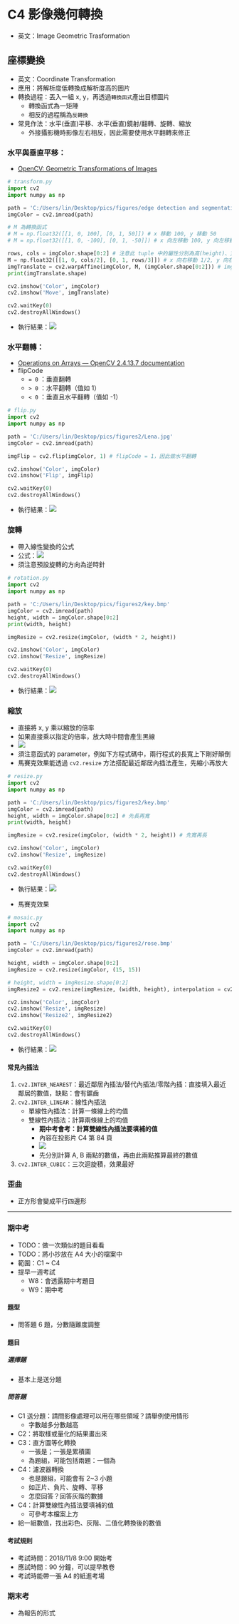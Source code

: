 # C4 影像幾何轉換
* 英文：Image Geometric Trasformation
## 座標變換
* 英文：Coordinate Transformation
* 應用：將解析度低轉換成解析度高的圖片
* 轉換過程：丟入一組 x, y，再透過`轉換函式`產出目標圖片
    * 轉換函式為一矩陣
    * 相反的過程稱為`反轉換`
* 常見作法：水平(垂直)平移、水平(垂直)鏡射/翻轉、旋轉、縮放
    * 外接攝影機時影像左右相反，因此需要使用水平翻轉來修正

### 水平與垂直平移：
* [OpenCV: Geometric Transformations of Images](https://docs.opencv.org/3.4.2/da/d6e/tutorial_py_geometric_transformations.html)
```py
# transform.py
import cv2
import numpy as np

path = 'C:/Users/lin/Desktop/pics/figures/edge detection and segmentation/corridor.jpg'
imgColor = cv2.imread(path)

# M 為轉換函式
# M = np.float32([[1, 0, 100], [0, 1, 50]]) # x 移動 100, y 移動 50
# M = np.float32([[1, 0, -100], [0, 1, -50]]) # x 向左移動 100, y 向左移動 50

rows, cols = imgColor.shape[0:2] # 注意此 tuple 中的屬性分別為高(height)、寬(width)，而非先寬再高
M = np.float32([[1, 0, cols/2], [0, 1, rows/3]]) # x 向右移動 1/2, y 向右移動 1/3
imgTranslate = cv2.warpAffine(imgColor, M, (imgColor.shape[0:2])) # imgColor Tuple 有三個屬性，分別為高(height)、寬(width)與深度
print(imgTranslate.shape)

cv2.imshow('Color', imgColor)
cv2.imshow('Move', imgTranslate)

cv2.waitKey(0)
cv2.destroyAllWindows()
```
* 執行結果：![](./img/20181101_110657.png)

### 水平翻轉：
* [Operations on Arrays — OpenCV 2.4.13.7 documentation](https://docs.opencv.org/2.4/modules/core/doc/operations_on_arrays.html#flip)
* flipCode
    * `= 0` ：垂直翻轉
    * `> 0` ：水平翻轉（值如 1）
    * `< 0` ：垂直且水平翻轉（值如 -1）

```py
# flip.py
import cv2
import numpy as np

path = 'C:/Users/lin/Desktop/pics/figures2/Lena.jpg'
imgColor = cv2.imread(path)

imgFlip = cv2.flip(imgColor, 1) # flipCode = 1，因此做水平翻轉

cv2.imshow('Color', imgColor)
cv2.imshow('Flip', imgFlip)

cv2.waitKey(0)
cv2.destroyAllWindows()
```
* 執行結果：![](./img/20181101_110828.png)

### 旋轉
* 帶入線性變換的公式
* 公式：![](./img/rotation_formula.png)
* 須注意預設旋轉的方向為逆時針

```py
# rotation.py
import cv2
import numpy as np

path = 'C:/Users/lin/Desktop/pics/figures2/key.bmp'
imgColor = cv2.imread(path)
height, width = imgColor.shape[0:2]
print(width, height)

imgResize = cv2.resize(imgColor, (width * 2, height))

cv2.imshow('Color', imgColor)
cv2.imshow('Resize', imgResize)

cv2.waitKey(0)
cv2.destroyAllWindows()
```
* 執行結果：![](./img/20181101_114522.png)

### 縮放
* 直接將 x, y 乘以縮放的倍率
* 如果直接乘以指定的倍率，放大時中間會產生黑線
* ![](./img/20181101_100544.png)
* 須注意函式的 parameter，例如下方程式碼中，兩行程式的長寬上下剛好顛倒
* 馬賽克效果能透過 `cv2.resize` 方法搭配最近鄰居內插法產生，先縮小再放大

```py
# resize.py
import cv2
import numpy as np

path = 'C:/Users/lin/Desktop/pics/figures2/key.bmp'
imgColor = cv2.imread(path)
height, width = imgColor.shape[0:2] # 先長再寬
print(width, height)

imgResize = cv2.resize(imgColor, (width * 2, height)) # 先寬再長

cv2.imshow('Color', imgColor)
cv2.imshow('Resize', imgResize)

cv2.waitKey(0)
cv2.destroyAllWindows()
```
* 執行結果：![](./img/20181101_110919.png)

* 馬賽克效果
```py
# mosaic.py
import cv2
import numpy as np

path = 'C:/Users/lin/Desktop/pics/figures2/rose.bmp'
imgColor = cv2.imread(path)

height, width = imgColor.shape[0:2]
imgResize = cv2.resize(imgColor, (15, 15))

# height, width = imgResize.shape[0:2]
imgResize2 = cv2.resize(imgResize, (width, height), interpolation = cv2.INTER_NEAREST) # 要記得寫 interpolation = 

cv2.imshow('Color', imgColor)
cv2.imshow('Resize', imgResize)
cv2.imshow('Resize2', imgResize2)

cv2.waitKey(0)
cv2.destroyAllWindows()
```

* 執行結果：![](./img/20181101_110204.png)

#### 常見內插法
1. `cv2.INTER_NEAREST`：最近鄰居內插法/替代內插法/零階內插：直接填入最近鄰居的數值，缺點：會有鋸齒
2. `cv2.INTER_LINEAR`：線性內插法
    * 單線性內插法：計算一條線上的均值
    * 雙線性內插法：計算兩條線上的均值
        * **期中考會考：計算雙線性內插法要填補的值**
        * 內容在投影片 C4 第 84 頁
        * ![](./img/20181101_102844.png)
        * 先分別計算 A, B 兩點的數值，再由此兩點推算最終的數值
4. `cv2.INTER_CUBIC`：三次迴旋積，效果最好

### 歪曲
* 正方形會變成平行四邊形

---

### 期中考
* TODO：做一次類似的題目看看
* TODO：將小抄放在 A4 大小的檔案中
* 範圍：C1 ~ C4
* 提早一週考試
    * W8：會透露期中考題目
    * W9：期中考

#### 題型
* 問答題 6 題，分數隨難度調整

#### 題目
##### 選擇題
* 基本上是送分題

##### 問答題
* C1 送分題：請問影像處理可以用在哪些領域？請舉例使用情形
    * 字數越多分數越高
* C2：將取樣或量化的結果畫出來
* C3：直方圖等化轉換
    * 一張是；一張是累積圖
    * 為題組，可能包括兩題：一個為
* C4：濾波器轉換
    * 也是題組，可能會有 2~3 小題
    * 如正片、負片、旋轉、平移
    * 怎麼回答？回答灰階的數據
* C4：計算雙線性內插法要填補的值
    * 可參考本檔案上方
* 給一組數值，找出彩色、灰階、二值化轉換後的數值

#### 考試規則
* 考試時間：2018/11/8 9:00 開始考
* 應試時間：90 分鐘，可以提早教卷
* 考試時能帶一張 A4 的紙進考場

### 期末考
* 為報告的形式